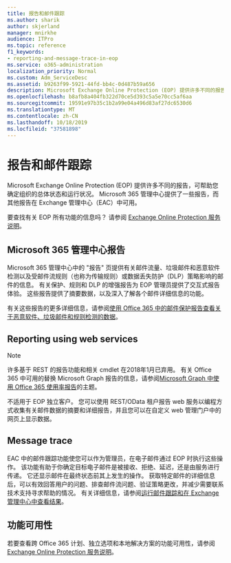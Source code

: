```yaml
---
title: 报告和邮件跟踪
ms.author: sharik
author: skjerland
manager: mnirkhe
audience: ITPro
ms.topic: reference
f1_keywords:
- reporting-and-message-trace-in-eop
ms.service: o365-administration
localization_priority: Normal
ms.custom: Adm_ServiceDesc
ms.assetid: b9263f99-5921-44fd-bb4c-0d487b59a656
description: Microsoft Exchange Online Protection (EOP) 提供许多不同的报告，可帮助您确定组织的总体状态和运行状况。 Microsoft 365 管理中心提供了一些报告，而其他报告在 Exchange 管理中心（EAC）中可用。
ms.openlocfilehash: b8afb8a404fb322d70ce5d393c5a5e70cc5af6aa
ms.sourcegitcommit: 19591e97b35c1b2a99e04a496d83af27dc6530d6
ms.translationtype: MT
ms.contentlocale: zh-CN
ms.lasthandoff: 10/18/2019
ms.locfileid: "37581898"
---
```

# <a name="reporting-and-message-trace"></a>报告和邮件跟踪

Microsoft Exchange Online Protection (EOP) 提供许多不同的报告，可帮助您确定组织的总体状态和运行状况。 Microsoft 365 管理中心提供了一些报告，而其他报告在 Exchange 管理中心（EAC）中可用。

要查找有关 EOP 所有功能的信息吗？ 请参阅 [Exchange Online Protection 服务说明](exchange-online-protection-service-description.md)。

## <a name="microsoft-365-admin-center-reports"></a>Microsoft 365 管理中心报告

Microsoft 365 管理中心中的 "报告" 页提供有关邮件流量、垃圾邮件和恶意软件检测以及受邮件流规则（也称为传输规则）或数据丢失防护（DLP）策略影响的邮件的信息。 有关保护、规则和 DLP 的增强报告为 EOP 管理员提供了交互式报告体验。 这些报告提供了摘要数据，以及深入了解各个邮件详细信息的功能。

有关这些报告的更多详细信息，请参阅[使用 Office 365 中的邮件保护报告查看关于恶意软件、垃圾邮件和规则检测的数据](https://docs.microsoft.com/exchange/monitoring/use-mail-protection-reports)。

## <a name="reporting-using-web-services"></a>Reporting using web services

> [!NOTE]
> 许多基于 REST 的报告功能和相关 cmdlet 在2018年1月已弃用。 有关 Office 365 中可用的替换 Microsoft Graph 报告的信息，请参阅[Microsoft Graph 中使用 Office 365 使用率报告](https://go.microsoft.com/fwlink/p/?LinkID=865135)的主题。

不适用于 EOP 独立客户。 您可以使用 REST/OData 租户报告 web 服务以编程方式收集有关邮件数据的摘要和详细报告，并且您可以在自定义 web 管理门户中的网页上显示数据。

## <a name="message-trace"></a>Message trace

EAC 中的邮件跟踪功能使您可以作为管理员，在电子邮件通过 EOP 时执行这些操作。 该功能有助于你确定目标电子邮件是被接收、拒绝、延迟，还是由服务进行传递。 它还显示邮件在最终状态前其上发生的操作。 获取特定邮件的详细信息后，可以有效回答用户的问题、排查邮件流问题、验证策略更改，并减少需要联系技术支持寻求帮助的情况。 有关详细信息，请参阅[运行邮件跟踪和在 Exchange 管理中心中查看结果](https://docs.microsoft.com/exchange/monitoring/trace-an-email-message/run-a-message-trace-and-view-results)。

## <a name="feature-availability"></a>功能可用性

若要查看跨 Office 365 计划、独立选项和本地解决方案的功能可用性，请参阅[Exchange Online Protection 服务说明](exchange-online-protection-service-description.md)。
